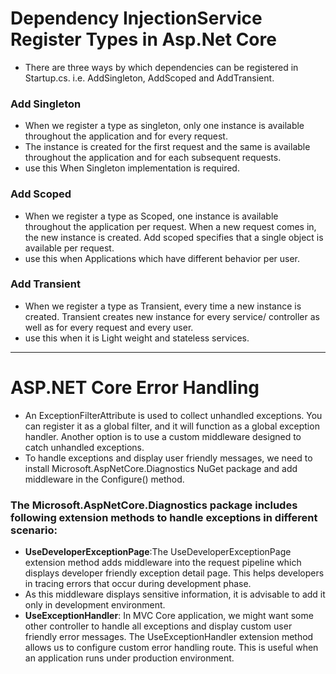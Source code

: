 # Dependency InjectionService Register Types in Asp.Net Core
* There are three ways by which dependencies can be registered in Startup.cs. i.e. AddSingleton, AddScoped and AddTransient.
### Add Singleton
* When we register a type as singleton, only one instance is available throughout the application and for every request.
* The instance is created for the first request and the same is available throughout the application and for each subsequent requests.
* use this  When Singleton implementation is required.
### Add Scoped
* When we register a type as Scoped, one instance is available throughout the application per request. When a new request comes in, the new instance is created. Add scoped specifies that a single object is available per request.
* use this when Applications which have different behavior per user.
### Add Transient
* When we register a type as Transient, every time a new instance is created. Transient creates new instance for every service/ controller as well as for every request and every user.
* use this when it is Light weight and stateless services.

--- 

# ASP.NET Core Error Handling
* An ExceptionFilterAttribute is used to collect unhandled exceptions. You can register it as a global filter, and it will function as a global exception handler. Another option is to use a custom middleware designed to catch unhandled exceptions.
* To handle exceptions and display user friendly messages, we need to install Microsoft.AspNetCore.Diagnostics NuGet package and add middleware in the Configure() method.
### The Microsoft.AspNetCore.Diagnostics package includes following extension methods to handle exceptions in different scenario:
* **UseDeveloperExceptionPage**:The UseDeveloperExceptionPage extension method adds middleware into the request pipeline which displays developer friendly exception detail page. This helps developers in tracing errors that occur during development phase.
* As this middleware displays sensitive information, it is advisable to add it only in development environment.
*  **UseExceptionHandler**: In MVC Core application, we might want some other controller to handle all exceptions and display custom user friendly error messages. The UseExceptionHandler extension method allows us to configure custom error handling route. This is useful when an application runs under production environment.
